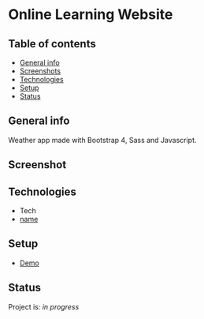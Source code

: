 # Online Learning Website

## Table of contents

- [General info](#general-info)
- [Screenshots](#screenshot)
- [Technologies](#technologies)
- [Setup](#setup)
- [Status](#status)

## General info

Weather app made with Bootstrap 4, Sass and Javascript.

## Screenshot

## Technologies

- Tech
- [name](https://google.com)

## Setup

- [Demo]()

## Status

Project is: _in progress_
